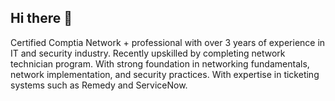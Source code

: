 ## Hi there 👋
Certified Comptia Network + professional with over 3 years of experience in IT and security industry. Recently upskilled by completing network technician program. With strong foundation in networking fundamentals, network implementation, and security practices. With expertise in ticketing systems such as Remedy and ServiceNow. 
<!--
**kamdilan/kamdilan** is a ✨ _special_ ✨ repository because its `README.md` (this file) appears on your GitHub profile.

Here are some ideas to get you started:

- 🔭 I’m currently working on ...
- 🌱 I’m currently learning ...
- 👯 I’m looking to collaborate on ...
- 🤔 I’m looking for help with ...
- 💬 Ask me about ...
- 📫 How to reach me: ...
- 😄 Pronouns: ...
- ⚡ Fun fact: ...
-->
